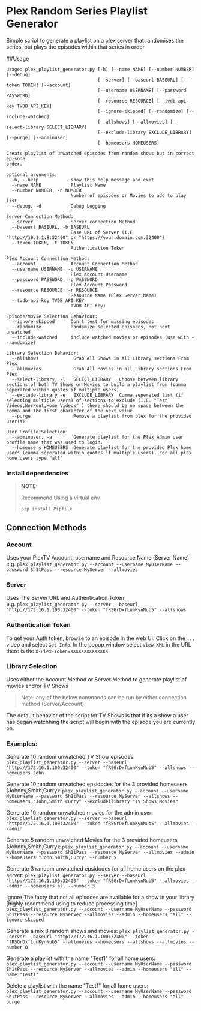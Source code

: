 # Plex Random Series Playlist Generator

Simple script to generate a playlist on a plex server that randomises the series, but plays the episodes within that 
series in order

##Usage
```
usage: plex_playlist_generator.py [-h] [--name NAME] [--number NUMBER] [--debug]
                                  [--server] [--baseurl BASEURL] [--token TOKEN] [--account]
                                  [--username USERNAME] [--password PASSWORD]
                                  [--resource RESOURCE] [--tvdb-api-key TVDB_API_KEY]
                                  [--ignore-skipped] [--randomize] [--include-watched]
                                  [--allshows] [--allmovies] [--select-library SELECT_LIBRARY]
                                  [--exclude-library EXCLUDE_LIBRARY] [--purge] [--adminuser]
                                  [--homeusers HOMEUSERS]

Create playlist of unwatched episodes from random shows but in correct episode
order.

optional arguments:
  -h, --help            show this help message and exit
  --name NAME           Playlist Name
  --number NUMBER, -n NUMBER
                        Number of episodes or Movies to add to play list
  --debug, -d           Debug Logging

Server Connection Method:
  --server              Server connection Method
  --baseurl BASEURL, -b BASEURL
                        Base URL of Server (I.E "http://10.1.1.8:32400" or "https://your.domain.com:32400")
  --token TOKEN, -t TOKEN
                        Authentication Token

Plex Account Connection Method:
  --account             Account Connection Method
  --username USERNAME, -u USERNAME
                        Plex Account Username
  --password PASSWORD, -p PASSWORD
                        Plex Account Password
  --resource RESOURCE, -r RESOURCE
                        Resource Name (Plex Server Name)
  --tvdb-api-key TVDB_API_KEY
                        TVDB API Key)

Episode/Movie Selection Behaviour:
  --ignore-skipped      Don't test for missing episodes
  --randomize           Randomize selected episodes, not next unwatched
  --include-watched     include watched movies or episodes (use with --randomize)

Library Selection Behavior:
  --allshows             Grab All Shows in all Library sections From Plex
  --allmovies            Grab All Movies in all Library sections From Plex
  --select-library, -l   SELECT_LIBRARY   Choose between library sections of both TV Shows or Movies to build a playlist from (comma seperated within quotes if multiple users)
  --exclude-library -e   EXCLUDE_LIBRARY  Comma seperated list (if selecting multiple users) of sections to exclude (I.E. "Test Videos,Workout,Home Videos" ) there should be no space between the comma and the first character of the next value
  --purge                Remove a playlist from plex for the provided user(s)

User Profile Selection:
  --adminuser, -a        Generate playlist for the Plex Admin user profile name that was used to login.
  --homeusers HOMEUSERS  Generate playlist for the provided Plex home users (comma seperated within quotes if multiple users). For all plex home users type "all"

```
### Install dependencies
> **NOTE:**
>
> Recommend Using a virtual env
>
> `pip install Pipfile`

## Connection Methods
### Account
Uses your PlexTV Account, username and Resource Name (Server Name)  
e.g. `plex_playlist_generator.py --account --username MyUserName --password Sh1tPass --resource MyServer --allmovies`

### Server
Uses The Server URL and Authentication Token  
e.g. `plex_playlist_generator.py --server --baseurl "http://172.16.1.100:32400" --token "fR5GrDxfLunKynNub5" --allshows`

### Authentication Token
To get your Auth token, browse to an episode in the web UI. Click on the `...` video and select `Get Info`.  In the 
popup window select `View XML` in the URL there is the `X-Plex-Token=XXXXXXXXXXXXXX`

### Library Selection
Uses either the Account Method or Server Method to generate playlist of movies and/or TV Shows
>
>Note: any of the below commands can be run by either connection method (Server/Account).
>
The default behavior of the script for TV Shows is that if its a show a user has began watchhing the script will begin with the episode you are currently on.


### Examples:

Generate 10 random unwatched TV Show episodes:  
    `plex_playlist_generator.py --server --baseurl "http://172.16.1.100:32400" --token "fR5GrDxfLunKynNub5" --allshows --homeusers John`

Generate 10 random unwatched epsidodes for the 3 provided homeusers (Johnny,Smith,Curry): 
    `plex_playlist_generator.py --account --username MyUserName --password Sh1tPass --resource MyServer --allshows --homeusers "John,Smith,Curry" --excludeilibrary "TV Shows,Movies"`

Generate 10 random unwatched movies for the admin user:
    `plex_playlist_generator.py --server --baseurl "http://172.16.1.100:32400" --token "fR5GrDxfLunKynNub5" --allmovies --admin`

Generate 5 random unwatched Movies for the 3 provided homeusers (Johnny,Smith,Curry): 
  `plex_playlist_generator.py --account --username MyUserName --password Sh1tPass --resource MyServer --allmovies --admin --homeusers "John,Smith,Curry" --number 5`

Generate 3 random unwatched epsidodes for all home users on the plex server:
    `plex_playlist_generator.py --server --baseurl "http://172.16.1.100:32400" --token "fR5GrDxfLunKynNub5" --allmovies --admin --homeusers all --number 3`

Ignore The facty that not all episodes are available for a show in your library [highly recommend using to reduce processing time]
    `plex_playlist_generator.py --account --username MyUserName --password Sh1tPass --resource MyServer --allmovies --admin --homeusers "all" --ignore-skipped`

Generate a mix 8 random shows and movies:
    `plex_playlist_generator.py --server --baseurl "http://172.16.1.100:32400" --token "fR5GrDxfLunKynNub5" --allmovies --homeusers --allshows --allmovies --number 8`

Generate a playlist with the name "Test1" for all home users:
`plex_playlist_generator.py --account --username MyUserName --password Sh1tPass --resource MyServer --allmovies --admin --homeusers "all" --name "Test1"`

Delete a playlist with the name "Test1" for all home users:
    `plex_playlist_generator.py --account --username MyUserName --password Sh1tPass --resource MyServer --allmovies --admin --homeusers "all" --purge`

